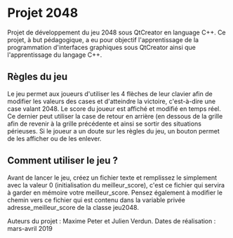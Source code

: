 # Projet 2048

Projet de développement du jeu 2048 sous QtCreator en language C++. Ce projet, à but pédagogique, a eu pour objectif l'apprentissage de la programmation d'interfaces graphiques sous QtCreator ainsi que l'apprentissage du langage C++.

## Règles du jeu

Le jeu permet aux joueurs d'utiliser les 4 flèches de leur clavier afin de modifier les valeurs des cases et d'atteindre la victoire, c'est-à-dire une case valant 2048.
Le score du joueur est affiché et modifié en temps réel. Ce dernier peut utiliser la case de retour en arrière (en dessous de la grille afin de revenir à la grille précédente et ainsi se sortir des situations périeuses.
Si le joueur a un doute sur les règles du jeu, un bouton permet de les afficher ou de les enlever.


## Comment utiliser le jeu ?

Avant de lancer le jeu, créez un fichier texte et remplissez le simplement avec la valeur 0 (initialisation du meilleur_score), c'est ce fichier qui servira à garder en mémoire votre meilleur_score. Pensez également à modifier le chemin vers ce fichier qui est contenu dans la variable privée adresse_meilleur_score de la classe jeu2048.


Auteurs du projet : Maxime Peter et Julien Verdun.
Dates de réalisation : mars-avril 2019
